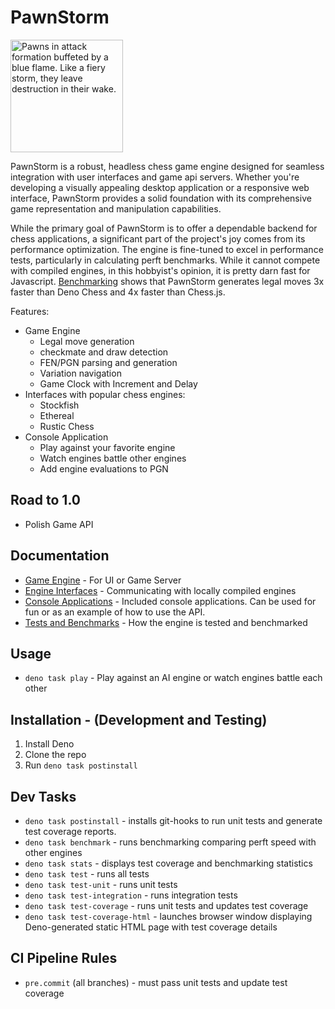 # PawnStorm

<img alt="Pawns in attack formation buffeted by a blue flame. Like a fiery storm, they leave destruction in their wake." src="./pawn-storm-logo.webp" title="PawnStorm Logo" width="180px" />

PawnStorm is a robust, headless chess game engine designed for seamless integration with user interfaces and game api servers. Whether you're developing a visually appealing desktop application or a responsive web interface, PawnStorm provides a solid foundation with its comprehensive game representation and manipulation capabilities.

While the primary goal of PawnStorm is to offer a dependable backend for chess applications, a significant part of the project's joy comes from its performance optimization. The engine is fine-tuned to excel in performance tests, particularly in calculating perft benchmarks. While it cannot compete with compiled engines, in this hobbyist's opinion, it is pretty darn fast for Javascript. [Benchmarking](/benchmarks/benchmark-results.txt) shows that PawnStorm generates legal moves 3x faster than Deno Chess and 4x faster than Chess.js.

Features:
- Game Engine
  - Legal move generation
  - checkmate and draw detection
  - FEN/PGN parsing and generation
  - Variation navigation
  - Game Clock with Increment and Delay
- Interfaces with popular chess engines:
  - Stockfish
  - Ethereal
  - Rustic Chess
- Console Application
  - Play against your favorite engine
  - Watch engines battle other engines
  - Add engine evaluations to PGN

## Road to 1.0

- Polish Game API

## Documentation
 - [Game Engine](docs/GameEngine) - For UI or Game Server
 - [Engine Interfaces](docs/EngineInterfaces.md) - Communicating with locally compiled engines
 - [Console Applications](docs/ConsoleApplications) - Included console applications. Can be used for fun or as an example of how to use the API.
 - [Tests and Benchmarks](docs/TestsAndBenchmarks) - How the engine is tested and benchmarked

## Usage
- `deno task play` - Play against an AI engine or watch engines battle each other

## Installation - (Development and Testing)

1. Install Deno
2. Clone the repo
3. Run `deno task postinstall`

## Dev Tasks

- `deno task postinstall` - installs git-hooks to run unit tests and generate test coverage reports.
- `deno task benchmark` - runs benchmarking comparing perft speed with other engines
- `deno task stats` - displays test coverage and benchmarking statistics
- `deno task test` - runs all tests
- `deno task test-unit` - runs unit tests
- `deno task test-integration` - runs integration tests
- `deno task test-coverage` - runs unit tests and updates test coverage
- `deno task test-coverage-html` - launches browser window displaying Deno-generated static HTML page with test coverage details

## CI Pipeline Rules

- `pre.commit` (all branches) - must pass unit tests and update test coverage